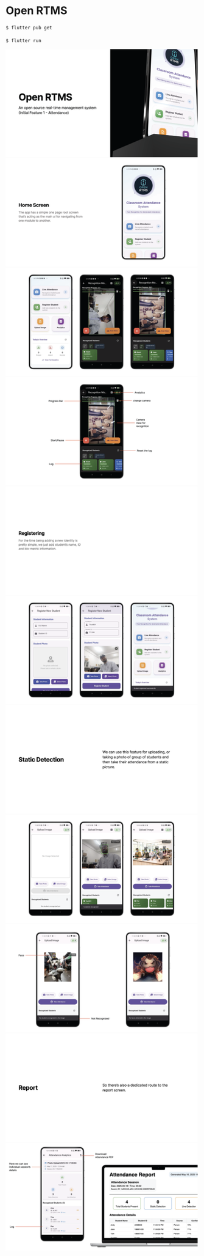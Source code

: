 # Open RTMS

```bash
$ flutter pub get

$ flutter run
```

![](/slides/Open%20RTMS_Page_01.png)
![](/slides/Open%20RTMS_Page_02.png)
![](/slides/Open%20RTMS_Page_03.png)
![](/slides/Open%20RTMS_Page_04.png)
![](/slides/Open%20RTMS_Page_05.png)
![](/slides/Open%20RTMS_Page_06.png)
![](/slides/Open%20RTMS_Page_07.png)
![](/slides/Open%20RTMS_Page_08.png)
![](/slides/Open%20RTMS_Page_09.png)
![](/slides/Open%20RTMS_Page_10.png)
![](/slides/Open%20RTMS_Page_11.png)
